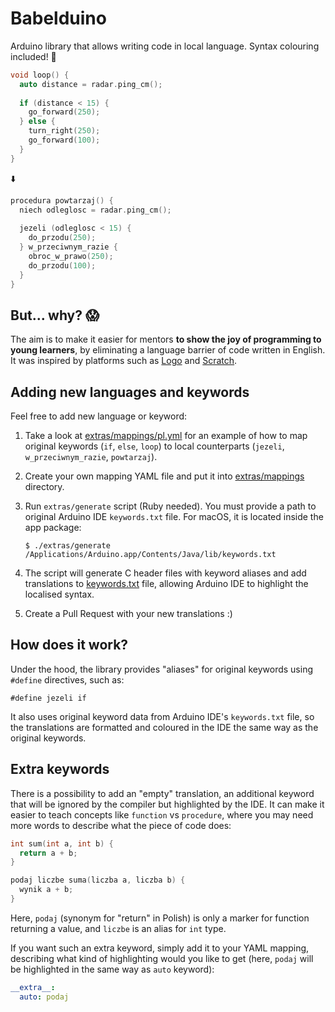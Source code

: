 # Babelduino

Arduino library that allows writing code in local language. Syntax colouring
included! 🎨

```c
void loop() {
  auto distance = radar.ping_cm();
  
  if (distance < 15) {
    go_forward(250);
  } else {
    turn_right(250);
    go_forward(100);
  }
}
```
⬇️
```c
procedura powtarzaj() {
  niech odleglosc = radar.ping_cm();
  
  jezeli (odleglosc < 15) {
    do_przodu(250);
  } w_przeciwnym_razie {
    obroc_w_prawo(250);
    do_przodu(100);
  }
}
```

## But... why? 😱

The aim is to make it easier for mentors **to show the joy of programming to 
young learners**, by eliminating a language barrier of code written in English. 
It was inspired by platforms such as 
[Logo](https://en.wikipedia.org/wiki/Logo_(programming_language)) and 
[Scratch](https://scratch.mit.edu).

## Adding new languages and keywords

Feel free to add new language or keyword:

1. Take a look at [extras/mappings/pl.yml](extras/mappings/pl.yml) for an 
example of how to map original keywords (`if`, `else`, `loop`) to local 
counterparts (`jezeli`, `w_przeciwnym_razie`, `powtarzaj`).

2. Create your own mapping YAML file and put it into 
[extras/mappings](extras/mappings) directory.

3. Run `extras/generate` script (Ruby needed). You must provide a path to 
   original Arduino IDE `keywords.txt` file. For macOS, it is located inside the
   app package:

   `$ ./extras/generate /Applications/Arduino.app/Contents/Java/lib/keywords.txt`
   
4. The script will generate C header files with keyword aliases and add 
   translations to [keywords.txt](keywords.txt) file, allowing Arduino IDE to 
   highlight the localised syntax.

5. Create a Pull Request with your new translations :)

## How does it work?

Under the hood, the library provides "aliases" for original keywords using 
`#define` directives, such as:

`#define jezeli if`

It also uses original keyword data from Arduino IDE's `keywords.txt` file, so 
the translations are formatted and coloured in the IDE the same way as the 
original keywords.

## Extra keywords

There is a possibility to add an "empty" translation, an additional keyword that
will be ignored by the compiler but highlighted by the IDE. It can make it 
easier to teach concepts like `function` vs `procedure`, where you may need more 
words to describe what the piece of code does:

```c
int sum(int a, int b) {
  return a + b;
}
```

```c
podaj liczbe suma(liczba a, liczba b) {
  wynik a + b;
}
```

Here, `podaj` (synonym for "return" in Polish) is only a marker for function 
returning a value, and `liczbe` is an alias for `int` type.

If you want such an extra keyword, simply add it to your YAML mapping, 
describing what kind of highlighting would you like to get (here, `podaj` will
be highlighted in the same way as `auto` keyword):

```yaml
__extra__:
  auto: podaj
```